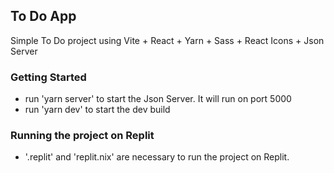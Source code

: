 ## To Do App

Simple To Do project using Vite + React + Yarn + Sass + React Icons + Json Server

### Getting Started
- run 'yarn server' to start the Json Server. It will run on port 5000
- run 'yarn dev' to start the dev build

### Running the project on Replit
- '.replit' and 'replit.nix' are necessary to run the project on Replit.
